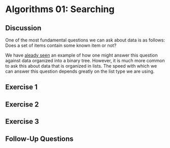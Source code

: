 Algorithms 01: Searching
========================

Discussion
----------
One of the most fundamental questions we can ask about data is as follows:
Does a set of items contain some known item or not?

We have [aleady seen](https://bitbucket.org/ryanjoneil/csbin/src/tip/DataStructures_03_BinaryTrees.md)
an example of how one might answer this question against data organized into
a binary tree. However, it is much more common to ask this about data that is 
organized in lists. The speed with which we can answer this question depends
greatly on the list type we are using.


Exercise 1
----------


Exercise 2
----------


Exercise 3
----------


Follow-Up Questions
-------------------
